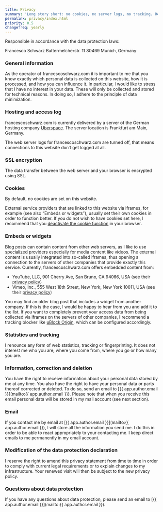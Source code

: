 ```yaml
---
title: Privacy
summary: 'Long story short: no cookies, no server logs, no tracking. Read on for more information.'
permalink: privacy/index.html
priority: 0.5
changefreq: yearly
---
```

Responsible in accordance with the data protection laws:

Francesco Schwarz
Buttermelcherstr. 11
80469 Munich, Germany

### General information

As the operator of francescoschwarz.com it is important to me that you know exactly which personal data is collected on this website, how it is processed, and how you can influence it. In particular, I would like to stress that I have no interest in your data. These will only be collected and stored for technical reasons. In doing so, I adhere to the principle of data minimization.

### Hosting and access log

francescoschwarz.com is currently delivered by a server of the German hosting company [Uberspace](https://uberspace.de/). The server location is Frankfurt am Main, Germany.

The web server logs for francescoschwarz.com are turned off, that means connections to this website don’t get logged at all.

### SSL encryption

The data transfer between the web server and your browser is encrypted using SSL.

### Cookies

By default, no cookies are set on this website.

External service providers that are linked to this website via iframes, for example (see also “Embeds or widgets”), usually set their own cookies in order to function better. If you do not wish to have cookies set here, I recommend that you [deactivate the cookie function](https://duckduckgo.com/?q=disable+cookies) in your browser.

### Embeds or widgets

Blog posts can contain content from other web servers, as I like to use specialized providers especially for media content like videos. The external content is usually integrated into so-called iframes, thus opening a connection to the servers of other companies that provide exactly this service. Currently, francescoschwarz.com offers embedded content from:

- YouTube, LLC, 901 Cherry Ave, San Bruno, CA 94066, USA (see their [privacy policy](https://policies.google.com/privacy))
- Vimeo, Inc., 555 West 18th Street, New York, New York 10011, USA (see their [privacy policy](https://vimeo.com/privacy))

You may find an older blog post that includes a widget from another company. If this is the case, I would be happy to hear from you and add it to the list. If you want to completely prevent your access data from being collected via iframes on the servers of other companies, I recommend a tracking blocker like [uBlock Origin](https://github.com/gorhill/uBlock), which can be configured accordingly.

### Statistics and tracking

I renounce any form of web statistics, tracking or fingerprinting. It does not interest me who you are, where you come from, where you go or how many you are.

### Information, correction and deletion

You have the right to receive information about your personal data stored by me at any time. You also have the right to have your personal data or parts thereof corrected or deleted. To do so, send an email to [{{ app.author.email }}](mailto:{{ app.author.email }}). Please note that when you receive this email personal data will be stored in my mail account (see next section).

### Email

If you contact me by email at [{{ app.author.email }}](mailto:{{ app.author.email }}), I will store all the information you send me. I do this in order to be able to react appropriately to your contacting me. I keep direct emails to me permanently in my email account.

### Modification of the data protection declaration

I reserve the right to amend this privacy statement from time to time in order to comply with current legal requirements or to explain changes to my infrastructure. Your renewed visit will then be subject to the new privacy policy.

### Questions about data protection

If you have any questions about data protection, please send an email to [{{ app.author.email }}](mailto:{{ app.author.email }}).
